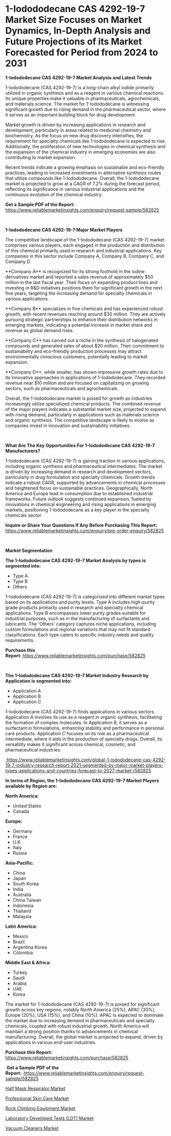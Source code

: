 <p><h1>1-Iodododecane CAS 4292-19-7 Market Size Focuses on Market Dynamics, In-Depth Analysis and Future Projections of its Market Forecasted for Period from 2024 to 2031</h1></p><p><strong>1-Iodododecane CAS 4292-19-7 Market Analysis and Latest Trends</strong></p>
<p><p>1-Iodododecane (CAS 4292-19-7) is a long-chain alkyl iodide primarily utilized in organic synthesis and as a reagent in various chemical reactions. Its unique properties make it valuable in pharmaceuticals, agrochemicals, and materials science. The market for 1-Iodododecane is witnessing significant growth due to rising demand in the pharmaceutical sector, where it serves as an important building block for drug development.</p><p>Market growth is driven by increasing applications in research and development, particularly in areas related to medicinal chemistry and biochemistry. As the focus on new drug discovery intensifies, the requirement for specialty chemicals like 1-Iodododecane is expected to rise. Additionally, the proliferation of new technologies in chemical synthesis and the expansion of the chemical industry in emerging economies are also contributing to market expansion.</p><p>Recent trends indicate a growing emphasis on sustainable and eco-friendly practices, leading to increased investments in alternative synthesis routes that utilize compounds like 1-Iodododecane. Overall, the 1-Iodododecane market is projected to grow at a CAGR of 7.2% during the forecast period, reflecting its significance in various industrial applications and the continuous evolution of the chemical industry.</p></p>
<p><strong>Get a Sample PDF of the Report:&nbsp;</strong> <a href="https://www.reliablemarketinsights.com/enquiry/request-sample/582825?utm_campaign=1398&utm_medium=2&utm_source=Github&utm_content=ia&utm_term=27092024&utm_id=1-iodododecane-cas-4292-19-7">https://www.reliablemarketinsights.com/enquiry/request-sample/582825</a></p>
<p>&nbsp;</p>
<p><strong>1-Iodododecane CAS 4292-19-7 Major Market Players</strong></p>
<p><p>The competitive landscape of the 1-Iodododecane (CAS 4292-19-7) market comprises various players, each engaged in the production and distribution of this chemical primarily used in research and industrial applications. Key companies in this sector include Company A, Company B, Company C, and Company D.</p><p>**Company A** is recognized for its strong foothold in the iodine derivatives market and reported a sales revenue of approximately $50 million in the last fiscal year. Their focus on expanding product lines and investing in R&D initiatives positions them for significant growth in the next five years, targeting the increasing demand for specialty chemicals in various applications.</p><p>**Company B** specializes in fine chemicals and has experienced robust growth, with recent revenues reaching around $30 million. They are actively pursuing strategic partnerships to enhance their distribution networks in emerging markets, indicating a potential increase in market share and revenue as global demand rises.</p><p>**Company C** has carved out a niche in the synthesis of halogenated compounds and generated sales of about $20 million. Their commitment to sustainability and eco-friendly production processes may attract environmentally conscious customers, potentially leading to market expansion.</p><p>**Company D**, while smaller, has shown impressive growth rates due to its innovative approaches in applications of 1-Iodododecane. They recorded revenue near $10 million and are focused on capitalizing on growing sectors, such as pharmaceuticals and agrochemicals.</p><p>Overall, the 1-Iodododecane market is poised for growth as industries increasingly utilize specialized chemical products. The combined revenue of the major players indicates a substantial market size, projected to expand with rising demand, particularly in applications such as materials science and organic synthesis. The competitive landscape is likely to evolve as companies invest in innovation and sustainability initiatives.</p></p>
<p>&nbsp;</p>
<p><strong>What Are The Key Opportunities For 1-Iodododecane CAS 4292-19-7 Manufacturers?</strong></p>
<p><p>1-Iodododecane (CAS 4292-19-7) is gaining traction in various applications, including organic synthesis and pharmaceutical intermediates. The market is driven by increasing demand in research and development sectors, particularly in drug formulation and specialty chemicals. Growth trends indicate a robust CAGR, supported by advancements in chemical processes and heightened focus on sustainable practices. Geographically, North America and Europe lead in consumption due to established industrial frameworks. Future outlook suggests continued expansion, fueled by innovations in chemical engineering and rising applications in emerging markets, positioning 1-Iodododecane as a key player in the specialty chemicals sector.</p></p>
<p><strong>Inquire or Share Your Questions If Any Before Purchasing This Report:</strong> <a href="https://www.reliablemarketinsights.com/enquiry/pre-order-enquiry/582825?utm_campaign=1398&utm_medium=2&utm_source=Github&utm_content=ia&utm_term=27092024&utm_id=1-iodododecane-cas-4292-19-7">https://www.reliablemarketinsights.com/enquiry/pre-order-enquiry/582825</a></p>
<p>&nbsp;</p>
<p><strong>Market Segmentation</strong></p>
<p><strong>The 1-Iodododecane CAS 4292-19-7 Market Analysis by types is segmented into:</strong></p>
<p><ul><li>Type A</li><li>Type B</li><li>Others</li></ul></p>
<p><p>1-Iodododecane (CAS 4292-19-7) is categorized into different market types based on its applications and purity levels. Type A includes high-purity grade products primarily used in research and specialty chemical applications. Type B encompasses lower purity grades suitable for industrial purposes, such as in the manufacturing of surfactants and lubricants. The 'Others' category captures niche applications, including custom formulations and regional variations that may not fit standard classifications. Each type caters to specific industry needs and quality requirements.</p></p>
<p><strong>Purchase this Report:&nbsp;</strong><a href="https://www.reliablemarketinsights.com/purchase/582825?utm_campaign=1398&utm_medium=2&utm_source=Github&utm_content=ia&utm_term=27092024&utm_id=1-iodododecane-cas-4292-19-7">https://www.reliablemarketinsights.com/purchase/582825</a></p>
<p>&nbsp;</p>
<p><strong>The 1-Iodododecane CAS 4292-19-7 Market Industry Research by Application is segmented into:</strong></p>
<p><ul><li>Application A</li><li>Application B</li><li>Application C</li></ul></p>
<p><p>1-Iodododecane (CAS 4292-19-7) finds applications in various sectors. Application A involves its use as a reagent in organic synthesis, facilitating the formation of complex molecules. In Application B, it serves as a surfactant in formulations, enhancing stability and performance in personal care products. Application C focuses on its role as a pharmaceutical intermediate, where it aids in the production of specialty drugs. Overall, its versatility makes it significant across chemical, cosmetic, and pharmaceutical industries.</p></p>
<p><a href="https://www.reliablemarketinsights.com/global-1-iodododecane-cas-4292-19-7-industry-research-report-2021-segmented-by-major-market-players-types-applications-and-countries-forecast-to-2027-market-r582825?utm_campaign=1398&utm_medium=2&utm_source=Github&utm_content=ia&utm_term=27092024&utm_id=1-iodododecane-cas-4292-19-7">&nbsp;https://www.reliablemarketinsights.com/global-1-iodododecane-cas-4292-19-7-industry-research-report-2021-segmented-by-major-market-players-types-applications-and-countries-forecast-to-2027-market-r582825</a></p>
<p><strong>In terms of Region, the 1-Iodododecane CAS 4292-19-7 Market Players available by Region are:</strong></p>
<p>
    <p> <strong> North America: </strong>
        <ul>
            <li>United States</li>
            <li>Canada</li>
        </ul>
        </p> 
    <p> <strong> Europe: </strong>
        <ul>
            <li>Germany</li>
            <li>France</li>
            <li>U.K.</li>
            <li>Italy</li>
            <li>Russia</li>
        </ul>
        </p> 
    <p> <strong> Asia-Pacific: </strong>
        <ul>
            <li>China</li>
            <li>Japan</li>
            <li>South Korea</li>
            <li>India</li>
            <li>Australia</li>
            <li>China Taiwan</li>
            <li>Indonesia</li>
            <li>Thailand</li>
            <li>Malaysia</li>
        </ul>
        </p> 
    <p> <strong> Latin America: </strong>
        <ul>
            <li>Mexico</li>
            <li>Brazil</li>
            <li>Argentina Korea</li>
            <li>Colombia</li>
        </ul>
        </p> 
    <p> <strong> Middle East & Africa: </strong>
        <ul>
            <li>Turkey</li>
            <li>Saudi</li>
            <li>Arabia</li>
            <li>UAE</li>
            <li>Korea</li>
        </ul>
    </p>
    </p>
<p><p>The market for 1-Iodododecane (CAS 4292-19-7) is poised for significant growth across key regions, notably North America (25%), APAC (30%), Europe (20%), USA (15%), and China (10%). APAC is expected to dominate the market due to increasing demand in pharmaceuticals and specialty chemicals, coupled with robust industrial growth. North America will maintain a strong position thanks to advancements in chemical manufacturing. Overall, the global market is projected to expand, driven by applications in various end-user industries.</p></p>
<p><strong>Purchase this Report: </strong><a href="https://www.reliablemarketinsights.com/purchase/582825?utm_campaign=1398&utm_medium=2&utm_source=Github&utm_content=ia&utm_term=27092024&utm_id=1-iodododecane-cas-4292-19-7">https://www.reliablemarketinsights.com/purchase/582825</a></p>
<p>&nbsp;<strong>Get a Sample PDF of the Report:&nbsp;&nbsp;</strong><a href="https://www.reliablemarketinsights.com/enquiry/request-sample/582825?utm_campaign=1398&utm_medium=2&utm_source=Github&utm_content=ia&utm_term=27092024&utm_id=1-iodododecane-cas-4292-19-7">https://www.reliablemarketinsights.com/enquiry/request-sample/582825</a></p>
<p><strong></strong></p>
<p><p><a href="https://issuu.com/reportprime-2/docs/half-mask-respirator-market-size-20_bb9f4d4c2914b8?utm_campaign=1398&utm_medium=2&utm_source=Github&utm_content=ia&utm_term=27092024&utm_id=1-iodododecane-cas-4292-19-7">Half Mask Respirator Market</a></p><p><a href="https://www.linkedin.com/pulse/navigating-professional-skin-care-market-expert-analysis-forecast-hmtdc?utm_campaign=1398&utm_medium=2&utm_source=Github&utm_content=ia&utm_term=27092024&utm_id=1-iodododecane-cas-4292-19-7">Professional Skin Care Market</a></p><p><a href="https://www.linkedin.com/pulse/rock-climbing-equipment-market-essentials-key-players-demand-x2vwc?utm_campaign=1398&utm_medium=2&utm_source=Github&utm_content=ia&utm_term=27092024&utm_id=1-iodododecane-cas-4292-19-7">Rock Climbing Equipment Market</a></p><p><a href="https://issuu.com/reportprime-2/docs/laboratory-developed-tests-ldt-mark_22588019599370?utm_campaign=1398&utm_medium=2&utm_source=Github&utm_content=ia&utm_term=27092024&utm_id=1-iodododecane-cas-4292-19-7">Laboratory Developed Tests (LDT) Market</a></p><p><a href="https://www.linkedin.com/pulse/vacuum-cleaners-industry-insights-report-analyzing-market-trends-ddsjc?utm_campaign=1398&utm_medium=2&utm_source=Github&utm_content=ia&utm_term=27092024&utm_id=1-iodododecane-cas-4292-19-7">Vacuum Cleaners Market</a></p></p>